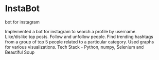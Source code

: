 # InstaBot
bot for instagram

Implemented a bot for instagram to search a profile by username. Like/dislike top posts. Follow and unfollow people. Find trending hashtags from a group of top 5 people related to a particular category. Used graphs for various visualizations. Tech Stack - Python, numpy, Selenium and Beautiful Soup
